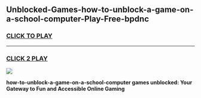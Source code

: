 
## Unblocked-Games-how-to-unblock-a-game-on-a-school-computer-Play-Free-bpdnc
<h3>
<a href="https://premium76.site?title=how-to-unblock-a-game-on-a-school-computer&ref=17A">CLICK TO PLAY</a></h3>
<hr>

<h3>
<a href="https://premium76.site?title=how-to-unblock-a-game-on-a-school-computer&ref=17A">CLICK 2 PLAY</a>
  
</h3>

<a href="https://premium76.site?title=how-to-unblock-a-game-on-a-school-computer&ref=17A"><img src="https://clearcache.store/games.png"></a>


**how-to-unblock-a-game-on-a-school-computer games unblocked: Your Gateway to Fun and Accessible Online Gaming**
